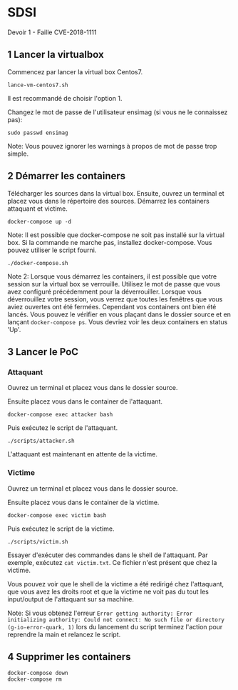# SDSI
Devoir 1 - Faille CVE-2018-1111

## 1 Lancer la virtualbox

Commencez par lancer la virtual box Centos7.
```
lance-vm-centos7.sh
```
Il est recommandé de choisir l'option 1.

Changez le mot de passe de l'utilisateur ensimag (si vous ne le connaissez pas):
```
sudo passwd ensimag
```
Note: Vous pouvez ignorer les warnings à propos de mot de passe trop simple.

## 2 Démarrer les containers

Télécharger les sources dans la virtual box. Ensuite, ouvrez un terminal et placez vous dans le répertoire des sources.
Démarrez les containers attaquant et victime.
```
docker-compose up -d
```
Note: Il est possible que docker-compose ne soit pas installé sur la virtual box.
Si la commande ne marche pas, installez docker-compose. Vous pouvez utiliser le script fourni.
```
./docker-compose.sh
```
Note 2: Lorsque vous démarrez les containers, il est possible que votre session sur la virtual box se verrouille.
Utilisez le mot de passe que vous avez configuré précédemment pour la déverrouiller.
Lorsque vous déverrouillez votre session, vous verrez que toutes les fenêtres que vous aviez ouvertes ont été fermées.
Cependant vos containers ont bien été lancés. Vous pouvez le vérifier en vous plaçant dans le dossier source et en lançant `docker-compose ps`. Vous devriez voir les deux containers en status 'Up'.

## 3 Lancer le PoC

### Attaquant
Ouvrez un terminal et placez vous dans le dossier source.

Ensuite placez vous dans le container de l'attaquant.
```
docker-compose exec attacker bash
```
Puis exécutez le script de l'attaquant.
```
./scripts/attacker.sh
```
L'attaquant est maintenant en attente de la victime.

### Victime
Ouvrez un terminal et placez vous dans le dossier source.

Ensuite placez vous dans le container de la victime.
```
docker-compose exec victim bash
```
Puis exécutez le script de la victime.
```
./scripts/victim.sh
```
Essayer d'exécuter des commandes dans le shell de l'attaquant.
Par exemple, exécutez `cat victim.txt`. Ce fichier n'est présent que chez la victime.

Vous pouvez voir que le shell de la victime a été redirigé chez l'attaquant, que vous avez les droits root
et que la victime ne voit pas du tout les input/output de l'attaquant sur sa machine.

Note: Si vous obtenez l'erreur `Error getting authority: Error initializing authority:
Could not connect: No such file or directory (g-io-error-quark, 1)` lors du lancement du script
terminez l'action pour reprendre la main et relancez le script.

## 4 Supprimer les containers
```
docker-compose down
docker-compose rm
```
